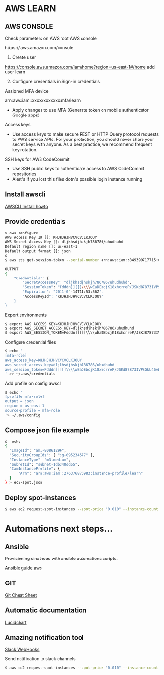 # AWS LEARN

## AWS CONSOLE

Check parameters on AWS root AWS console

https://<YOUR URL AWS CONSOLE>.aws.amazon.com/console

1. Create user
  
https://console.aws.amazon.com/iam/home?region=us-east-1#/home
add user learn

2. Configure credentials in Sign-in credentials

Assigned MFA device

arn:aws:iam::xxxxxxxxxxxx:mfa/learn

 - Apply changes to use MFA (Generate token on mobile authenticator Google apps)

Access keys

-  Use access keys to make secure REST or HTTP Query protocol requests to AWS service APIs. For your protection, you should never share your secret keys with anyone. As a best practice, we recommend frequent key rotation.

SSH keys for AWS CodeCommit

- Use SSH public keys to authenticate access to AWS CodeCommit repositories
- Alert's if you lost this files dotn's possible login instance running

## Install awscli

[AWSCLI Install howto](http://docs.aws.amazon.com/cli/latest/userguide/installing.html)

## Provide credentials
```sh
$ aws configure
AWS Access Key ID []: KHJHJHJHVCVCVCLKJOUY
AWS Secret Access Key []: dljkhsdjhskjh786786/uhudhuhd
Default region name []: us-east-1
Default output format []: json
$
$ aws sts get-session-token --serial-number arn:aws:iam::849399717715:user/Claude --token-code 1234

OUTPUT
{
    "Credentials": {
        "SecretAccessKey": "dljkhsdjhskjh786786/uhudhuhd",
        "SessionToken": "Fdddn]][[]\\\\wEaDEbcjK18xhcrreP/JSKd87873IVPSGkL46vW+1xBVPNnBu31vBaNP7JICeKhxxtnWdfdfdfdfYBn3Pw56WSLoL92E/7b1EzsVpxIK6OVIUT454545JGgDRzbGVSk2mv0eiern+44444xQp1+Ypzuuuxxx0vFVw3EoBuuuuuuN7RiUz2D7IUUPwyd90vr/KnXru96ks4444JS53sgF",
        "Expiration": "2011-0`-14T11:53:56Z",
        "AccessKeyId": "KHJHJHJHVCVCVCLKJOUY"
    }
}
```

Export environments
```sh
$ export AWS_ACCESS_KEY=KHJHJHJHVCVCVCLKJOUY
$ export AWS_SECRET_ACCESS_KEY=dljkhsdjhskjh786786/uhudhuhd
$ export AWS_SESSION_TOKEN=Fdddn]][[]\\\\wEaDEbcjK18xhcrreP/JSKd87873IVPSGkL46vW+1xBVPNnBu31vBaNP7JICeKhxxtnWdfdfdfdfYBn3Pw56WSLoL92E/7b1EzsVpxIK6OVIUT454545JGgDRzbGVSk2mv0eiern+44444xQp1+Ypzuuuxxx0vFVw3EoBuuuuuuN7RiUz2D7IUUPwyd90vr/KnXru96ks4444JS53sgF
```

Configure credential files 
```sh
$ echo '
[mfa-role]
aws_access_key=KHJHJHJHVCVCVCLKJOUY
aws_secret_access_key=dljkhsdjhskjh786786/uhudhuhd
aws_session_token=Fdddn]][[]\\\\wEaDEbcjK18xhcrreP/JSKd87873IVPSGkL46vW+1xBVPNnBu31vBaNP7JICeKhxxtnWdfdfdfdfYBn3Pw56WSLoL92E/7b1EzsVpxIK6OVIUT454545JGgDRzbGVSk2mv0eiern+44444xQp1+Ypzuuuxxx0vFVw3EoBuuuuuuN7RiUz2D7IUUPwyd90vr/KnXru96ks4444JS53sgF
' >> ~/.aws/credentials
```

Add profile on config awscli

```sh
$ echo '
[profile mfa-role]
output = json
region = us-east-1
source-profile = mfa-role
'> ~/.aws/config 
```
## Compose json file example
```sh
$  echo
{
  "ImageId": "ami-80861296",
  "SecurityGroupIds": [ "sg-095234577" ],
  "InstanceType": "m3.medium",
  "SubnetId": "subnet-1db340dd55",
  "IamInstanceProfile": {
      "Arn": "arn:aws:iam::276376876983:instance-profile/learn"
  }
} > ec2-spot.json
```

## Deploy spot-instances
```sh
$ aws ec2 request-spot-instances --spot-price "0.010" --instance-count 1 --type "one-time" --launch-specification file://ec2-spot.json
```

# Automations next steps...

## Ansible

Provisioning sinatnces with ansible automations scripts.

[Ansible guide aws](http://docs.ansible.com/ansible/guide_aws.html)

## GIT

[Git Cheat Sheet](https://www.git-tower.com/blog/git-cheat-sheet/)

## Automatic documentation

[Lucidchart](https://www.lucidchart.com)

## Amazing notification tool

[Slack WebHooks](https://api.slack.com/incoming-webhooks)

Send notification to slack channels

```sh
$ aws ec2 request-spot-instances --spot-price "0.010" --instance-count 1 --type "one-time" --launch-specification file://ec2-spot.json |curl -X POST --data-urlencode 'payload={"channel": "#aws", "username": "webhookbot", "text": "AWS Spot Instance provision", "icon_emoji": ":ghost:"}' https://hooks.slack.com/services/T5sdsdFXs2/Bdfdfdf8DU/AdflkjJKKJkjdfdfdfEc44444v4444z
```